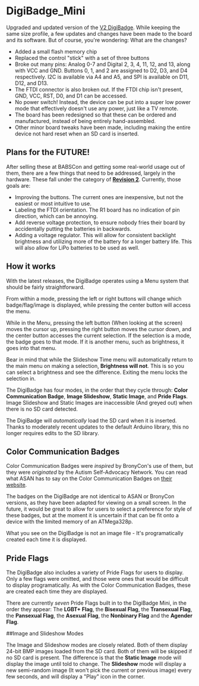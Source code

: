 # DigiBadge_Mini
Upgraded and updated version of the [V2 DigiBadge](https://github.com/PhoenixbornTech/DigiBadgeV2). While keeping the same size profile, a few updates and changes have been made to the board and its software. But of course, you're wondering: What are the changes?

 - Added a small flash memory chip
 - Replaced the control "stick" with a set of three buttons
 - Broke out many pins: Analog 0-7 and Digital 2, 3, 4, 11, 12, and 13, along with VCC and GND. Buttons 0, 1, and 2 are assigned to D2, D3, and D4 respectively. I2C is available via A4 and A5, and SPI is available on D11, D12, and D13.
 - The FTDI connector is also broken out. If the FTDI chip isn't present, GND, VCC, RST, D0, and D1 can be accessed. 
 - No power switch! Instead, the device can be put into a super low power mode that effectively doesn't use any power, just like a TV remote.
 - The board has been redesigned so that these can be ordered and manufactured, instead of being entirely hand-assembled.
 - Other minor board tweaks have been made, including making the entire device not hard reset when an SD card is inserted.
 
## Plans for the FUTURE!
After selling these at BABSCon and getting some real-world usage out of them, there are a few things that need to be addressed, largely in the hardware. These fall under the category of [**Revision 2**](https://github.com/PhoenixbornTech/DigiBadge_Mini/milestone/3). Currently, those goals are:

 - Improving the buttons. The current ones are inexpensive, but not the easiest or most intuitive to use.
 - Labeling the FTDI orientation. The R1 board has no indication of pin direction, which can be annoying.
 - Add reverse voltage protection, to ensure nobody fries their board by accidentally putting the batteries in backwards.
 - Adding a voltage regulator. This will allow for consistent backlight brightness and utilizing more of the battery for a longer battery life. This will also allow for LiPo batteries to be used as well.
 
## How it works

With the latest releases, the DigiBadge operates using a Menu system that should be fairly straightforward.

From within a mode, pressing the left or right buttons will change which badge/flag/image is displayed, while pressing the center button will access the menu.

While in the Menu, pressing the left button (When looking at the screen) moves the cursor up, pressing the right button moves the cursor down, and the center button accesses the current selection. If the selection is a mode, the badge goes to that mode. If it is another menu, such as brightness, it goes into that menu.

Bear in mind that while the Slideshow Time menu will automatically return to the main menu on making a selection, **Brightness will not**. This is so you can select a brightness and see the difference. Exiting the menu locks the selection in.
 
The DigiBadge has four modes, in the order that they cycle through: **Color Communication Badge**, **Image Slideshow**, **Static Image**, and **Pride Flags**. Image Slideshow and Static Images are inaccessible (And greyed out) when there is no SD card detected.

The DigiBadge will *automatically* load the SD card when it is inserted. Thanks to moderately recent updates to the default Arduino library, this no longer requires edits to the SD library.
 
## Color Communication Badges
 
Color Communication Badges were *inspired* by BronyCon's use of them, but they were *originated* by the Autism Self-Advocacy Network. You can read what ASAN has to say on the Color Communication Badges on [their website](http://autisticadvocacy.org/2014/02/color-communication-badges/).
 
The badges on the DigiBadge are not identical to ASAN or BronyCon versions, as they have been adapted for viewing on a small screen. In the future, it would be great to allow for users to select a preference for style of these badges, but at the moment it is uncertain if that can be fit onto a device with the limited memory of an ATMega328p.

What you see on the DigiBadge is not an image file - It's programatically created each time it is displayed.
 
## Pride Flags
 
The DigiBadge also includes a variety of Pride Flags for users to display. Only a few flags were omitted, and those were ones that would be difficult to display programatically. As with the Color Communication Badges, these are created each time they are displayed.

There are currently *seven* Pride Flags built in to the DigiBadge Mini, in the order they appear: The **LGBT+ Flag**, the **Bisexual Flag**, the **Transexual Flag**, the **Pansexual Flag**, the **Asexual Flag**, the **Nonbinary Flag** and the **Agender Flag**.

##Image and Slideshow Modes

The Image and Slideshow modes are closely related. Both of them display 24-bit BMP images loaded from the SD card. Both of them will be skipped if no SD card is present. The difference is that the **Static Image** mode will display the image until told to change. The **Slideshow** mode will display a new semi-random image (It won't pick the current or previous image) every few seconds, and will display a "Play" icon in the corner.